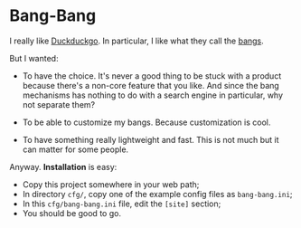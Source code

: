 Bang-Bang
=========

I really like [Duckduckgo].
In particular, I like what they call the [bangs][duckduckgo-bangs].

But I wanted:

- To have the choice. It's never a good thing to be stuck with a product because
  there's a non-core feature that you like. And since the bang mechanisms has
  nothing to do with a search engine in particular, why not separate them?

- To be able to customize my bangs. Because customization is cool.

- To have something really lightweight and fast. This is not much but it can
  matter for some people.

Anyway. **Installation** is easy:
- Copy this project somewhere in your web path;
- In directory `cfg/`, copy one of the example config files as `bang-bang.ini`;
- In this `cfg/bang-bang.ini` file, edit the `[site]` section;
- You should be good to go.

[duckduckgo]: https://duckduckgo.com/
[duckduckgo-bangs]: https://duckduckgo.com/bang
